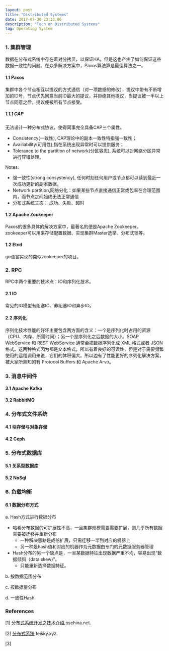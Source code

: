 ```yaml
---
layout: post
title: "Distributed Systems"
date: 2017-07-30 23:33:06
description: "Tech on Distributed Systems"
tag: Operating System
---
```


### 1. 集群管理
数据在分布式系统中存在着对分拷贝，以保证HA，但是这也产生了如何保证这些数据一致性的问题。在众多解决方案中，Paxos算法算是最佳算法之一。

#### 1.1 Paxos
集群中各个节点相互以提议的方式通信（对一项数据的修改），提议中带有不断增加的ID号，节点优先同意当前ID最大的提议，并拒绝其他提议，当提议被一半以上节点同意之后，提议便被所有节点接受。

##### 1.1.1 CAP
无法设计一种分布式协议，使得同事完全具备CAP三个属性。

- Consistency(一致性), CAP理论中的副本一致性特指强一致性；
- Availiability(可用性),指在系统出现异常时可以提供服务；
- Tolerance to the partition of network(分区容忍), 系统可以对网络分区异常进行容错处理。


Notes:

- 强一致性(strong consystency), 任何时刻任何用户或节点都可以读到最近一次成功更新的副本数据。
- Network partition,网络分化：如果某些节点直接通信正常或包率在合理范围内，而节点之间始终无法正常通信
- 分布式系统三态： 成功、失败、超时

#### 1.2 Apache Zookeeper
Paxos的很多具体的解决方案中，最著名的便是Apache Zookeeper。 zookeeper可以用来存储配置数据、实现集群Master选举、分布式锁等。

#### 1.2 Etcd
go语言实现的类似zookeeper的项目。


### 2. RPC
RPC中两个重要的技术点：IO和序列化技术。

#### 2.1 IO

常见的IO模型有阻塞IO、非阻塞IO和异步IO。

#### 2.2 序列化
序列化技术性能的好坏主要包含两方面的含义：一个是序列化时占用的资源（CPU、内存、所需时间）；另一个是序列化之后数据的大小。SOAP WebService 和 REST WebService 通常会把数据序列化成 XML 格式或者 JSON 格式。这两种格式因为都是文本格式，所以有着良好的可读性，但是对于需要频繁使用的远程调用来说，它们的体积偏大。所以边有了性能更好的序列化解决方案，被大家所熟知的有 Protocol Buffers 和 Apache Arvo。


### 3. 消息中间件

#### 3.1 Apache Kafka


#### 3.2 RabbitMQ




### 4. 分布式文件系统
#### 4.1 块存储与对象存储

#### 4.2 Ceph


### 5. 分布式数据库
#### 5.1 关系型数据库

#### 5.2 NoSql

### 6. 负载均衡

#### 6.1 数据分布方式

a. Hash方式进行数据分布

- 哈希分布数据的可扩展性不高，一旦集群规模需要需要扩展，则几乎所有数据需要被迁移并重新分布
	- 一种解决思路是成倍扩展，只需迁移一半到对应的机器上
	- 另一种是hash值和对应的机器作为元数据由专门的元数据服务器管理
- Hash分布的另一个缺点是，一旦某数据特征出现数据严重不均，容易出现“数据倾斜（data skew)”。
	- 只能重新选择数据特征。

b. 按数据范围分布

c. 按数据量分布

d. 一致性Hash




### References

[1] [分布式系统开发之技术介绍](https://my.oschina.net/lifany/blog/423082),oschina.net.

[2] [分布式系统](http://feisky.xyz/distributed/),feisky.xyz.

[3] 